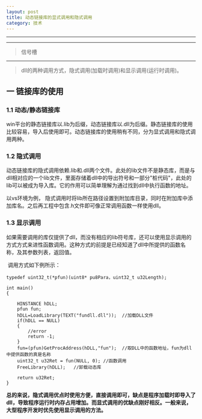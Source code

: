 ```yaml
---
layout: post
title: 动态链接库的显式调用和隐式调用
category: 技术
---
```


---

> 

---
> 信号槽

---

> dll的两种调用方式，隐式调用(加载时调用)和显示调用(运行时调用)。

## 一  链接库的使用  

### 1.1   动态/静态链接库

​     win平台的静态链接库以.lib为后缀，动态链接库以.dll为后缀。静态链接库的使用比较容易，导入后使用即可。动态链接库的使用稍有不同，分为显式调用和隐式调用两种。

### 1.2 隐式调用

​    动态链接库的隐式调用依赖.lib和.dll两个文件。此处的lib文件不是静态库，而是与dll相对应的一个lib文件，里面存储着dll中的导出符号和一部分"桩代码"，此处的lib可以被成为导入库。它的作用可以简单理解为通过找到dll中执行函数的地址。

   以vs环境为例， 隐式调用时将lib所在路径设置到附加库目录，同时在附加库中添加库名。之后再工程中包含.h文件即可像正常调用函数一样使用dll。

### 1.3 显示调用

​     如果需要调用的库仅提供了dll，而没有相应的lib符号库，还可以使用显示调用的方式方式来进性函数调用。这种方式的前提是已经知道了dll中所提供的函数名称，及其参数列表，返回值。

​    调用方式如下例所示：

```
typedef uint32_t(*pfun)(uint8* pu8Para，uint32_t u32Length);  
  
int main()  
{  
  
    HINSTANCE hDLL;  
    pfun fun;  
    hDLL=LoadLibrary(TEXT("fundll.dll"));  //加载DLL文件  
    if(hDLL == NULL)
    {
        //error
        return -1;
    }
    fun=(pfun)GetProcAddress(hDLL,"fun");  //取DLL中的函数地址，fun为dll中提供函数的真是名称 
    uint32_t u32Ret = fun(NULL, 0); //函数调用
    FreeLibrary(hDLL);   //卸载动态库
    
    return u32Ret;
}
```



​     **总的来说，隐式调用优点时使用方便，直接调用即可，缺点是程序加载时即导入了dll，导致程序运行时内存占用增加。而显式调用的优缺点刚好相反。一般来说，大型程序开发时优先使用显示调用的方法。**


